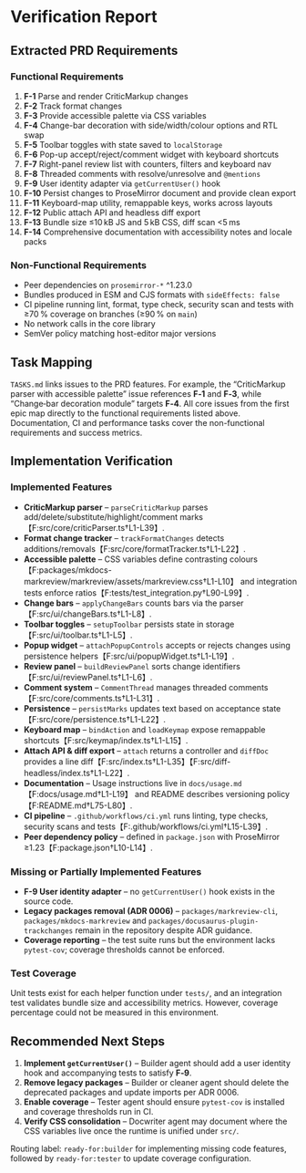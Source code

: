 # Verification Report

## Extracted PRD Requirements

### Functional Requirements
1. **F-1** Parse and render CriticMarkup changes
2. **F-2** Track format changes
3. **F-3** Provide accessible palette via CSS variables
4. **F-4** Change-bar decoration with side/width/colour options and RTL swap
5. **F-5** Toolbar toggles with state saved to `localStorage`
6. **F-6** Pop-up accept/reject/comment widget with keyboard shortcuts
7. **F-7** Right-panel review list with counters, filters and keyboard nav
8. **F-8** Threaded comments with resolve/unresolve and `@mentions`
9. **F-9** User identity adapter via `getCurrentUser()` hook
10. **F-10** Persist changes to ProseMirror document and provide clean export
11. **F-11** Keyboard-map utility, remappable keys, works across layouts
12. **F-12** Public attach API and headless diff export
13. **F-13** Bundle size ≤10 kB JS and 5 kB CSS, diff scan <5 ms
14. **F-14** Comprehensive documentation with accessibility notes and locale packs

### Non-Functional Requirements
- Peer dependencies on `prosemirror-*` ^1.23.0
- Bundles produced in ESM and CJS formats with `sideEffects: false`
- CI pipeline running lint, format, type check, security scan and tests with ≥70 % coverage on branches (≥90 % on `main`)
- No network calls in the core library
- SemVer policy matching host-editor major versions

## Task Mapping
`TASKS.md` links issues to the PRD features. For example, the “CriticMarkup parser with accessible palette” issue references **F‑1** and **F‑3**, while “Change‑bar decoration module” targets **F‑4**. All core issues from the first epic map directly to the functional requirements listed above. Documentation, CI and performance tasks cover the non-functional requirements and success metrics.

## Implementation Verification

### Implemented Features
- **CriticMarkup parser** – `parseCriticMarkup` parses add/delete/substitute/highlight/comment marks【F:src/core/criticParser.ts†L1-L39】.
- **Format change tracker** – `trackFormatChanges` detects additions/removals【F:src/core/formatTracker.ts†L1-L22】.
- **Accessible palette** – CSS variables define contrasting colours【F:packages/mkdocs-markreview/markreview/assets/markreview.css†L1-L10】 and integration tests enforce ratios【F:tests/test_integration.py†L90-L99】.
- **Change bars** – `applyChangeBars` counts bars via the parser【F:src/ui/changeBars.ts†L1-L8】.
- **Toolbar toggles** – `setupToolbar` persists state in storage【F:src/ui/toolbar.ts†L1-L5】.
- **Popup widget** – `attachPopupControls` accepts or rejects changes using persistence helpers【F:src/ui/popupWidget.ts†L1-L19】.
- **Review panel** – `buildReviewPanel` sorts change identifiers【F:src/ui/reviewPanel.ts†L1-L6】.
- **Comment system** – `CommentThread` manages threaded comments【F:src/core/comments.ts†L1-L31】.
- **Persistence** – `persistMarks` updates text based on acceptance state【F:src/core/persistence.ts†L1-L22】.
- **Keyboard map** – `bindAction` and `loadKeymap` expose remappable shortcuts【F:src/keymap/index.ts†L1-L15】.
- **Attach API & diff export** – `attach` returns a controller and `diffDoc` provides a line diff【F:src/index.ts†L1-L35】【F:src/diff-headless/index.ts†L1-L22】.
- **Documentation** – Usage instructions live in `docs/usage.md`【F:docs/usage.md†L1-L19】 and README describes versioning policy【F:README.md†L75-L80】.
- **CI pipeline** – `.github/workflows/ci.yml` runs linting, type checks, security scans and tests【F:.github/workflows/ci.yml†L15-L39】.
- **Peer dependency policy** – defined in `package.json` with ProseMirror ≥1.23【F:package.json†L10-L14】.

### Missing or Partially Implemented Features
- **F-9 User identity adapter** – no `getCurrentUser()` hook exists in the source code.
- **Legacy packages removal (ADR 0006)** – `packages/markreview-cli`, `packages/mkdocs-markreview` and `packages/docusaurus-plugin-trackchanges` remain in the repository despite ADR guidance.
- **Coverage reporting** – the test suite runs but the environment lacks `pytest-cov`; coverage thresholds cannot be enforced.

### Test Coverage
Unit tests exist for each helper function under `tests/`, and an integration test validates bundle size and accessibility metrics. However, coverage percentage could not be measured in this environment.

## Recommended Next Steps
1. **Implement `getCurrentUser()`** – Builder agent should add a user identity hook and accompanying tests to satisfy **F‑9**.
2. **Remove legacy packages** – Builder or cleaner agent should delete the deprecated packages and update imports per ADR 0006.
3. **Enable coverage** – Tester agent should ensure `pytest-cov` is installed and coverage thresholds run in CI.
4. **Verify CSS consolidation** – Docwriter agent may document where the CSS variables live once the runtime is unified under `src/`.

Routing label: `ready-for:builder` for implementing missing code features, followed by `ready-for:tester` to update coverage configuration.
